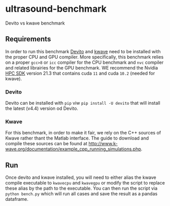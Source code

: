 # ultrasound-benchmark
Devito vs kwave benchmark

## Requirements

In order to run this benchmark [Devito](https://github.com/devitocodes/devito) and [kwave](https://www.kwve.com/) need to be installed with the proper CPU and GPU compiler. More specifically, this benchmark relies on a proper `gcc>8` or `icc` compiler for the CPU benchmark and `nvc` compiler and related librairies for the GPU benchmark. WE recommend the Nvidia [HPC SDK](https://developer.nvidia.com/nvidia-hpc-sdk-213-downloads) version 21.3 that contains cuda `11` and cuda `10.2` (needed for kwave).

### Devito

Devito can be installed with `pip` viw `pip install -U devito` that will install the latest (v4.4) version od Devito.

### Kwave

For this benchmark, in order to make it fair, we rely on the C++ sources of Kwave rather thant the Matlab interface. The guide to download and compile these sources can be found at http://www.k-wave.org/documentation/example_cpp_running_simulations.php. 


## Run

Once devito and kwave installed, you will need to either alias the kwave compile executable to `kwavecpu` and `kwavegpu` or modify the script to replace these alias by the path to the executable. You can then run the script via `python bench.py` which will run all cases and save the result as a pandas dataframe.

